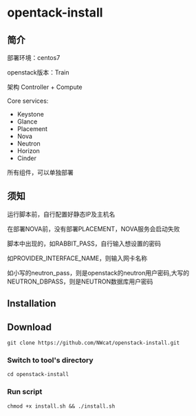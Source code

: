 # opentack-install
## 简介 
部署环境：centos7

openstack版本：Train

架构 Controller + Compute

Core services:
* Keystone
* Glance
* Placement
* Nova
* Neutron
* Horizon
* Cinder

所有组件，可以单独部署



## 须知

运行脚本前，自行配置好静态IP及主机名

在部署NOVA前，没有部署PLACEMENT，NOVA服务会启动失败

脚本中出现的，如RABBIT_PASS，自行输入想设置的密码

如PROVIDER_INTERFACE_NAME，则输入网卡名称

如小写的neutron_pass，则是openstack的neutron用户密码,大写的NEUTRON_DBPASS，则是NEUTRON数据库用户密码

## Installation

## Download

`git clone https://github.com/NWcat/openstack-install.git` 

### Switch to tool's directory

`cd openstack-install`

### Run script

`chmod +x install.sh && ./install.sh`
